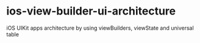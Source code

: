 # ios-view-builder-ui-architecture
iOS UIKit apps architecture by using viewBuilders, viewState  and universal table
